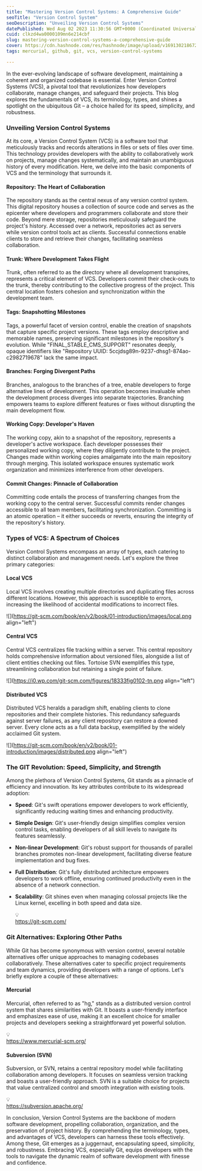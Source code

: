 ```yaml
---
title: "Mastering Version Control Systems: A Comprehensive Guide"
seoTitle: "Version Control System"
seoDescription: "Unveiling Version Control Systems"
datePublished: Wed Aug 02 2023 11:30:56 GMT+0000 (Coordinated Universal Time)
cuid: clkzd4wa0000109mn6e214cbf
slug: mastering-version-control-systems-a-comprehensive-guide
cover: https://cdn.hashnode.com/res/hashnode/image/upload/v1691302186729/d1d28006-4766-4ddc-95a6-4eac44899aea.png
tags: mercurial, github, git, vcs, version-control-systems

---
```


In the ever-evolving landscape of software development, maintaining a coherent and organized codebase is essential. Enter Version Control Systems (VCS), a pivotal tool that revolutionizes how developers collaborate, manage changes, and safeguard their projects. This blog explores the fundamentals of VCS, its terminology, types, and shines a spotlight on the ubiquitous Git – a choice hailed for its speed, simplicity, and robustness.

### Unveiling Version Control Systems

At its core, a Version Control System (VCS) is a software tool that meticulously tracks and records alterations in files or sets of files over time. This technology provides developers with the ability to collaboratively work on projects, manage changes systematically, and maintain an unambiguous history of every modification. Here, we delve into the basic components of VCS and the terminology that surrounds it.

#### **Repository: The Heart of Collaboration**

The repository stands as the central nexus of any version control system. This digital repository houses a collection of source code and serves as the epicenter where developers and programmers collaborate and store their code. Beyond mere storage, repositories meticulously safeguard the project's history. Accessed over a network, repositories act as servers while version control tools act as clients. Successful connections enable clients to store and retrieve their changes, facilitating seamless collaboration.

#### **Trunk: Where Development Takes Flight**

Trunk, often referred to as the directory where all development transpires, represents a critical element of VCS. Developers commit their check-outs to the trunk, thereby contributing to the collective progress of the project. This central location fosters cohesion and synchronization within the development team.

#### **Tags: Snapshotting Milestones**

Tags, a powerful facet of version control, enable the creation of snapshots that capture specific project versions. These tags employ descriptive and memorable names, preserving significant milestones in the repository's evolution. While "FINAL\_STABLE\_CMS\_SUPPORT" resonates deeply, opaque identifiers like "Repository UUID: 5ccjdsg89n-9237-dhsg1-874ao-c2982719678" lack the same impact.

#### **Branches: Forging Divergent Paths**

Branches, analogous to the branches of a tree, enable developers to forge alternative lines of development. This operation becomes invaluable when the development process diverges into separate trajectories. Branching empowers teams to explore different features or fixes without disrupting the main development flow.

#### **Working Copy: Developer's Haven**

The working copy, akin to a snapshot of the repository, represents a developer's active workspace. Each developer possesses their personalized working copy, where they diligently contribute to the project. Changes made within working copies amalgamate into the main repository through merging. This isolated workspace ensures systematic work organization and minimizes interference from other developers.

#### **Commit Changes: Pinnacle of Collaboration**

Committing code entails the process of transferring changes from the working copy to the central server. Successful commits render changes accessible to all team members, facilitating synchronization. Committing is an atomic operation – it either succeeds or reverts, ensuring the integrity of the repository's history.

### Types of VCS: A Spectrum of Choices

Version Control Systems encompass an array of types, each catering to distinct collaboration and management needs. Let's explore the three primary categories:

#### **Local VCS**

Local VCS involves creating multiple directories and duplicating files across different locations. However, this approach is susceptible to errors, increasing the likelihood of accidental modifications to incorrect files.

![](https://git-scm.com/book/en/v2/book/01-introduction/images/local.png align="left")

#### **Central VCS**

Central VCS centralizes file tracking within a server. This central repository holds comprehensive information about versioned files, alongside a list of client entities checking out files. Tortoise SVN exemplifies this type, streamlining collaboration but retaining a single point of failure.

![](https://i0.wp.com/git-scm.com/figures/18333fig0102-tn.png align="left")

#### **Distributed VCS**

Distributed VCS heralds a paradigm shift, enabling clients to clone repositories and their complete histories. This redundancy safeguards against server failures, as any client repository can restore a downed server. Every clone acts as a full data backup, exemplified by the widely acclaimed Git system.

![](https://git-scm.com/book/en/v2/book/01-introduction/images/distributed.png align="left")

### The GIT Revolution: Speed, Simplicity, and Strength

Among the plethora of Version Control Systems, Git stands as a pinnacle of efficiency and innovation. Its key attributes contribute to its widespread adoption:

* **Speed**: Git's swift operations empower developers to work efficiently, significantly reducing waiting times and enhancing productivity.
    
* **Simple Design**: Git's user-friendly design simplifies complex version control tasks, enabling developers of all skill levels to navigate its features seamlessly.
    
* **Non-linear Development**: Git's robust support for thousands of parallel branches promotes non-linear development, facilitating diverse feature implementation and bug fixes.
    
* **Full Distribution**: Git's fully distributed architecture empowers developers to work offline, ensuring continued productivity even in the absence of a network connection.
    
* **Scalability**: Git shines even when managing colossal projects like the Linux kernel, excelling in both speed and data size.
    
    <div data-node-type="callout">
    <div data-node-type="callout-emoji">💡</div>
    <div data-node-type="callout-text"><a target="_blank" rel="noopener noreferrer nofollow" href="https://git-scm.com/" style="pointer-events: none">https://git-scm.com/</a></div>
    </div>
    

### **Git Alternatives: Exploring Other Paths**

While Git has become synonymous with version control, several notable alternatives offer unique approaches to managing codebases collaboratively. These alternatives cater to specific project requirements and team dynamics, providing developers with a range of options. Let's briefly explore a couple of these alternatives:

#### **Mercurial**

Mercurial, often referred to as "hg," stands as a distributed version control system that shares similarities with Git. It boasts a user-friendly interface and emphasizes ease of use, making it an excellent choice for smaller projects and developers seeking a straightforward yet powerful solution.

<div data-node-type="callout">
<div data-node-type="callout-emoji">💡</div>
<div data-node-type="callout-text"><a target="_blank" rel="noopener noreferrer nofollow" href="https://www.mercurial-scm.org/" style="pointer-events: none">https://www.mercurial-scm.org/</a></div>
</div>

#### **Subversion (SVN)**

Subversion, or SVN, retains a central repository model while facilitating collaboration among developers. It focuses on seamless version tracking and boasts a user-friendly approach. SVN is a suitable choice for projects that value centralized control and smooth integration with existing tools.

<div data-node-type="callout">
<div data-node-type="callout-emoji">💡</div>
<div data-node-type="callout-text"><a target="_blank" rel="noopener noreferrer nofollow" href="https://subversion.apache.org/" style="pointer-events: none">https://subversion.apache.org/</a></div>
</div>

In conclusion, Version Control Systems are the backbone of modern software development, propelling collaboration, organization, and the preservation of project history. By comprehending the terminology, types, and advantages of VCS, developers can harness these tools effectively. Among these, Git emerges as a juggernaut, encapsulating speed, simplicity, and robustness. Embracing VCS, especially Git, equips developers with the tools to navigate the dynamic realm of software development with finesse and confidence.